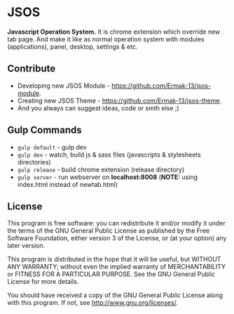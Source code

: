 # JSOS

**Javascript Operation System.**
It is chrome extension which override new tab page.
And make it like as normal operation system with
modules (applications), panel, desktop, settings & etc.

## Contribute
* Developing new JSOS Module - https://github.com/Ermak-13/jsos-module.
* Creating new JSOS Theme - https://github.com/Ermak-13/jsos-theme.
* And you always can suggest ideas, code or smth else ;)

## Gulp Commands
* `gulp default` - gulp dev
* `gulp dev` - watch, build js & sass files
(javascripts & stylesheets directories)
* `gulp release` - build chrome extension (release directory)
* `gulp server` - run webserver on **localhost:8008**
(**NOTE:** using index.html instead of newtab.html)

## License
This program is free software: you can redistribute it and/or modify
it under the terms of the GNU General Public License as published by
the Free Software Foundation, either version 3 of the License, or
(at your option) any later version.

This program is distributed in the hope that it will be useful,
but WITHOUT ANY WARRANTY; without even the implied warranty of
MERCHANTABILITY or FITNESS FOR A PARTICULAR PURPOSE.  See the
GNU General Public License for more details.

You should have received a copy of the GNU General Public License
along with this program.  If not, see <http://www.gnu.org/licenses/>.

